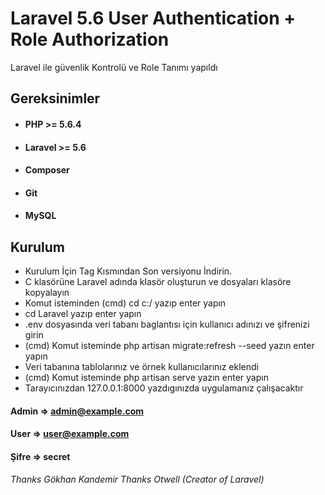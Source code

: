 # Laravel 5.6 User Authentication + Role Authorization
Laravel ile güvenlik Kontrolü ve Role Tanımı yapıldı
## Gereksinimler
* #### PHP >= 5.6.4
* #### Laravel >= 5.6
* #### Composer
* #### Git
* #### MySQL
## Kurulum
* Kurulum İçin Tag Kısmından Son versiyonu İndirin.
* C klasörüne Laravel adında klasör oluşturun ve dosyaları klasöre kopyalayın
* Komut isteminden (cmd) cd c:/ yazıp enter yapın
* cd Laravel yazıp enter yapın
* .env dosyasında veri tabanı baglantısı için kullanıcı adınızı ve şifrenizi girin
* (cmd) Komut isteminde  php artisan migrate:refresh --seed yazın enter yapın
* Veri tabanına tablolarınız ve örnek kullanıcılarınız eklendi
* (cmd) Komut isteminde php artisan serve  yazın enter yapın
* Tarayıcınızdan  127.0.0.1:8000   yazdıgınızda uygulamanız çalışacaktır
#### Admin => admin@example.com
#### User    =>     user@example.com
#### Şifre    => secret

*Thanks Gökhan Kandemir*
*Thanks Otwell (Creator of Laravel)*
